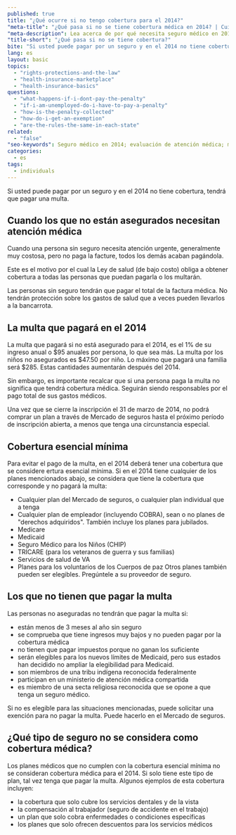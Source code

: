 ```yaml
---
published: true
title: "¿Qué ocurre si no tengo cobertura para el 2014?"
"meta-title": "¿Qué pasa si no se tiene cobertura médica en 2014? | CuidadoDeSalud.gov"
"meta-description": Lea acerca de por qué necesita seguro médico en 2014. Puede que tenga que pagar una sanción y más. Obtenga información acerca del Mercado de Seguros Médicos
"title-short": "¿Qué pasa si no se tiene cobertura?"
bite: "Si usted puede pagar por un seguro y en el 2014 no tiene cobertura, tendrá que pagar una multa. "
lang: es
layout: basic
topics: 
  - "rights-protections-and-the-law"
  - "health-insurance-marketplace"
  - "health-insurance-basics"
questions: 
  - "what-happens-if-i-dont-pay-the-penalty"
  - "if-i-am-unemployed-do-i-have-to-pay-a-penalty"
  - "how-is-the-penalty-collected"
  - "how-do-i-get-an-exemption"
  - "are-the-rules-the-same-in-each-state"
related: 
  - "false"
"seo-keywords": Seguro médico en 2014; evaluación de atención médica; mercado de seguro médico
categories: 
  - es
tags: 
  - individuals
---
```


Si usted puede pagar por un seguro y en el 2014 no tiene cobertura, tendrá que pagar una multa. 

## Cuando los que no están asegurados necesitan atención médica 
Cuando una persona sin seguro necesita atención urgente, generalmente muy costosa, pero no paga la facture, todos los demás acaban pagándola. 

Este es el motivo por el cual la Ley de salud (de bajo costo) obliga a obtener cobertura a todas las personas que puedan pagarla o los multarán. 

Las personas sin seguro tendrán que pagar el total de la factura médica. No tendrán protección sobre los gastos de salud que a veces pueden llevarlos a la bancarrota.

## La multa que pagará en el 2014
La multa que pagará si no está asegurado para el 2014, es el 1% de su ingreso anual o $95 anuales por persona, lo que sea más. La multa por los niños no asegurados es $47.50 por niño. Lo máximo que pagará una familia será $285. Estas cantidades aumentarán después del 2014.

Sin embargo, es importante recalcar que si una persona paga la multa no significa que tendrá cobertura médica. Seguirán siendo responsables por el pago total de sus gastos médicos.

Una vez que se cierre la inscripción el 31 de marzo de 2014, no podrá comprar un plan a través de Mercado de seguros hasta el próximo período de inscripción abierta, a menos que tenga una circunstancia especial.  

## Cobertura esencial mínima
Para evitar el pago de la multa, en el 2014 deberá tener una cobertura que se considere ertura esencial mínima. Si en el 2014 tiene cualquier de los planes mencionados abajo, se considera que tiene la cobertura que corresponde y no pagará la multa: 

* Cualquier plan del Mercado de seguros, o cualquier plan individual que a tenga 
* Cualquier plan de empleador (incluyendo COBRA), sean o no planes de "derechos adquiridos". También incluye los planes para jubilados. 
* Medicare 
* Medicaid
* Seguro Médico para los Niños (CHIP) 
* TRICARE (para los veteranos de guerra y sus familias) 
* Servicios de salud de VA
* Planes para los voluntarios de los Cuerpos de paz
Otros planes también pueden ser elegibles. Pregúntele a su proveedor de seguro.  

## Los que no tienen que pagar la multa
Las personas no aseguradas no tendrán que pagar la multa si: 

* están menos de 3 meses al año sin seguro
* se comprueba que tiene ingresos muy bajos y no pueden pagar por la cobertura médica 
* no tienen que pagar impuestos porque no ganan los suficiente 
* serán elegibles para los nuevos límites de Medicaid, pero sus estados han decidido no ampliar la elegibilidad para Medicaid.  
* son miembros de una tribu indígena reconocida federalmente
* participan en un ministerio de atención médica compartida
* es miembro de una secta religiosa reconocida que se opone a que tenga un seguro médico. 

Si no es elegible para las situaciones mencionadas, puede solicitar una exención para no pagar la multa.  Puede hacerlo en el Mercado de seguros. 

## ¿Qué tipo de seguro no se considera como cobertura médica?
Los planes médicos que no cumplen con la cobertura esencial mínima no se consideran cobertura médica para el 2014. Si solo tiene este tipo de plan, tal vez tenga que pagar la multa. Algunos ejemplos de esta cobertura incluyen: 

*  la cobertura que solo cubre los servicios dentales y de la vista
*  la compensación al trabajador (seguro de accidente en el trabajo)
*  un plan que solo cobra enfermedades o condiciones específicas
*  los planes que solo ofrecen descuentos para los servicios médicos
